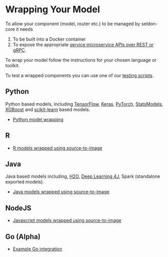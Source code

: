 # Wrapping Your Model

To allow your component (model, router etc.) to be managed by seldon-core it needs

1.  To be built into a Docker container
1.  To expose the appropriate [service microservice APIs over REST or gRPC](../reference/apis/internal-api.md).

To wrap your model follow the instructions for your chosen language or toolkit.

To test a wrapped components you can use one of our [testing scripts](../workflow/api-testing.md).

## Python

Python based models, including [TensorFlow](https://www.tensorflow.org/), [Keras](https://keras.io/), [PyTorch](http://pytorch.org/), [StatsModels](http://www.statsmodels.org/stable/index.html), [XGBoost](https://github.com/dmlc/xgboost) and [scikit-learn](http://scikit-learn.org/stable/) based models.

- [Python model wrapping](../python/index.html)

## R

- [R models wrapped using source-to-image](../R/README.md)

## Java

Java based models including, [H2O](https://www.h2o.ai/), [Deep Learning 4J](https://deeplearning4j.org/), Spark (standalone exported models).

- [Java models wrapped using source-to-image](../java/README.md)

## NodeJS

- [Javascript models wrapped using source-to-image](../nodejs/README.md)


## Go (Alpha)

- [Example Go integration](https://github.com/SeldonIO/seldon-core/tree/master/examples/wrappers/go)

